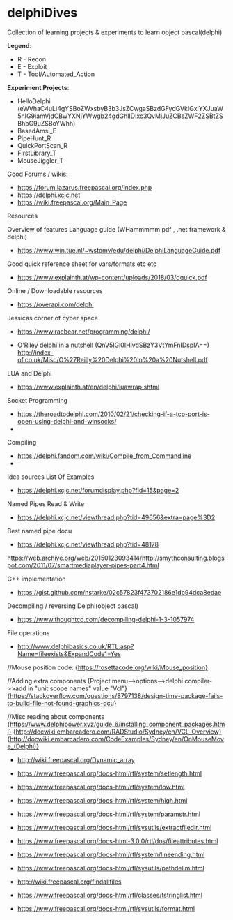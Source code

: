 # delphiDives
Collection of learning projects &amp; experiments to learn object pascal(delphi) 


__Legend__:
- R - Recon
- E - Exploit
- T - Tool/Automated_Action


__Experiment Projects__:
- HelloDelphi (eWVhaC4uLi4gYSBoZWxsbyB3b3JsZCwgaSBzdGFydGVkIGxlYXJuaW5nIG9iamVjdCBwYXNjYWwgb24gdGhlIDIxc3QvMjJuZCBsZWF2ZSBtZSBhbG9uZSBoYWhh) 
- BasedAmsi_E
- PipeHunt_R
- QuickPortScan_R
- FirstLibrary_T
- MouseJiggler_T




Good Forums / wikis:
- https://forum.lazarus.freepascal.org/index.php
- https://delphi.xcjc.net
- https://wiki.freepascal.org/Main_Page



Resources 

Overview of features 
Language guide (WHammmmm pdf , .net framework & delphi)
- https://www.win.tue.nl/~wstomv/edu/delphi/DelphiLanguageGuide.pdf

Good quick reference sheet for vars/formats etc etc
- https://www.explainth.at/wp-content/uploads/2018/03/dquick.pdf

Online / Downloadable resources
- https://overapi.com/delphi

Jessicas corner of cyber space
- https://www.raebear.net/programming/delphi/

- O'Riley delphi in a nutshell (QnV5IGl0IHlvdSBzY3VtYmFnIDspIA==)
http://index-of.co.uk/Misc/O%27Reilly%20Delphi%20In%20a%20Nutshell.pdf

LUA and Delphi
- https://www.explainth.at/en/delphi/luawrap.shtml


Socket Programming
- https://theroadtodelphi.com/2010/02/21/checking-if-a-tcp-port-is-open-using-delphi-and-winsocks/
- 



Compiling
- https://delphi.fandom.com/wiki/Compile_from_Commandline
- 



Idea sources
List Of Examples
- https://delphi.xcjc.net/forumdisplay.php?fid=15&page=2

Named Pipes Read & Write
- https://delphi.xcjc.net/viewthread.php?tid=49656&extra=page%3D2

Best named pipe docu 
- https://delphi.xcjc.net/viewthread.php?tid=48178

https://web.archive.org/web/20150123093414/http://smythconsulting.blogspot.com/2011/07/smartmediaplayer-pipes-part4.html


C++ implementation 
- https://gist.github.com/nstarke/02c57823f473702186e1db94dca8edae

Decompiling / reversing Delphi(object pascal)
- https://www.thoughtco.com/decompiling-delphi-1-3-1057974


File operations 
- http://www.delphibasics.co.uk/RTL.asp?Name=fileexists&ExpandCode1=Yes




//Mouse position code:
{https://rosettacode.org/wiki/Mouse_position}

//Adding extra components
{Project menu-->options-->delphi compiler->>add in "unit scope names" value "Vcl"}
{https://stackoverflow.com/questions/8797138/design-time-package-fails-to-build-file-not-found-graphics-dcu}

//Misc reading about components
{https://www.delphipower.xyz/guide_6/installing_component_packages.html}
{http://docwiki.embarcadero.com/RADStudio/Sydney/en/VCL_Overview}
{http://docwiki.embarcadero.com/CodeExamples/Sydney/en/OnMouseMove_(Delphi)}























- http://wiki.freepascal.org/Dynamic_array
- https://www.freepascal.org/docs-html/rtl/system/setlength.html
- https://www.freepascal.org/docs-html/rtl/system/low.html
- https://www.freepascal.org/docs-html/rtl/system/high.html


- https://www.freepascal.org/docs-html/rtl/system/paramstr.html
- https://www.freepascal.org/docs-html/rtl/sysutils/extractfiledir.html


- https://www.freepascal.org/docs-html-3.0.0/rtl/dos/fileattributes.html


- https://www.freepascal.org/docs-html/rtl/system/lineending.html
- https://www.freepascal.org/docs-html/rtl/sysutils/pathdelim.html


- http://wiki.freepascal.org/findallfiles
- https://www.freepascal.org/docs-html/rtl/classes/tstringlist.html
- https://www.freepascal.org/docs-html/rtl/sysutils/format.html
